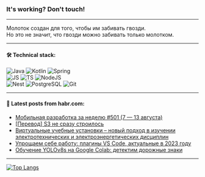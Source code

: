 ### It's working? Don't touch!

---
Молоток создан для того, чтобы им забивать гвозди. <br>
Но это не значит, что гвозди можно забивать только молотком.

---

#### 🛠️ Technical stack:

![Java](https://img.shields.io/badge/Java-informational?logo=Oracle&style=flat&logoColor=white&color=FF4500)
![Kotlin](https://img.shields.io/badge/Kotlin-informational?logo=Kotlin&style=flat&logoColor=white&color=774D97)
![Spring](https://img.shields.io/badge/SpringBoot-informational?logo=SpringBoot&style=flat&logoColor=white&color=6DB33F) <br>
![JS](https://img.shields.io/badge/JS-informational?logo=javaScript&style=flat&logoColor=black&color=F7Df1E)
![TS](https://img.shields.io/badge/TypeScript-informational?logo=typeScript&style=flat&logoColor=black&color=0667A8)
![NodeJS](https://img.shields.io/badge/NodeJS-informational?logo=node.js&style=flat&logoColor=white&color=70A760) <br>
![Nest](https://img.shields.io/badge/NestJS-informational?logo=NestJS&style=flat&logoColor=white&color=E0234E)
![PostgreSQL](https://img.shields.io/badge/PostgreSQL-informational?logo=PostgreSQL&style=flat&logoColor=white&color=DAA520)
![Git](https://img.shields.io/badge/Git-informational?logo=git&style=flat&logoColor=white&color=778899)

___

#### 💬 Latest posts from habr.com:

<!-- BLOG-POST-LIST:START -->
- [Мобильная разработка за неделю #501 &lpar;7 — 13 августа&rpar;](https://habr.com/ru/companies/productivity_inside/articles/754354/?utm_source=habrahabr&utm_medium=rss&utm_campaign=754354)
- [[Перевод] S3 не сразу строилось](https://habr.com/ru/articles/754340/?utm_source=habrahabr&utm_medium=rss&utm_campaign=754340)
- [Виртуальные учебные установки – новый подход в изучении электротехнических и электроэнергетических дисциплин](https://habr.com/ru/articles/754336/?utm_source=habrahabr&utm_medium=rss&utm_campaign=754336)
- [Упрощаем себе работу: плагины VS Code, актуальные в 2023 году](https://habr.com/ru/companies/ru_mts/articles/754204/?utm_source=habrahabr&utm_medium=rss&utm_campaign=754204)
- [Обучение YOLOv8s на Google Colab: детектим дорожные знаки](https://habr.com/ru/articles/754206/?utm_source=habrahabr&utm_medium=rss&utm_campaign=754206)
<!-- BLOG-POST-LIST:END -->

---
[![Top Langs](https://github-readme-stats-git-master-advtsetting-gmailcom.vercel.app/api/top-langs/?username=zloylis&langs_count=10&hide_title=false&title_color=e6edf3&size_weight=0.5&count_weight=0.5&layout=compact&hide_border=true&theme=dracula)](https://github.com/zloylis)

<!-- ![GitHub stats](https://github-readme-stats-git-master-advtsetting-gmailcom.vercel.app/api?username=zloylis&show_icons=true&hide_border=true&theme=dracula&hide_title=true&include_all_commits=true&count_private=true&hide=contribs&hide_rank=true) -->
